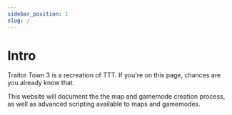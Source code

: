 ```yaml
---
sidebar_position: 1
slug: /
---
```


# Intro

Traitor Town 3 is a recreation of TTT. If you're on this page, chances are you already know that.

This website will document the the map and gamemode creation process, as well as advanced scripting available to maps and gamemodes.